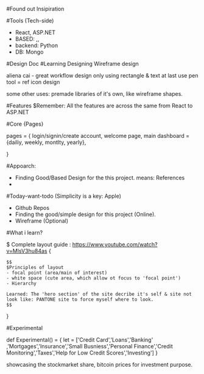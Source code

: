 #Found out Insipiration

#Tools (Tech-side)

- React, ASP.NET
- BASED: <HTML>,<CSS>,<NODEJS>
- backend: Python
- DB: Mongo

#Design Doc
#Learning Designing Wireframe design

aliena cai - great workflow design only using rectangle & text at last use pen tool = ref icon design

some other uses: premade libraries of it's own, like wireframe shapes.

#Features
$Remember: All the features are across the same from React to ASP.NET

#Core {Pages}

pages = {
login/signin/create account,
welcome page,
main dashboard = {dailiy, weekly, montlty, yearly},

}

#Appoarch:

- Finding Good/Based Design for the this project.
  means: References
-

#Today-want-todo (Simplicity is a key: Apple)

- Github Repos
- Finding the good/simple design for this project (Online).
- Wireframe (Optional)

#What i learn?

$ Complete layout guide : https://www.youtube.com/watch?v=MlsV3hu84as {

    $$
    $Principles of layout
    - focal point (area/main of interest)
    - white space (cute area, which allow ot focus to 'focal point')
    - Hierarchy

    Learned: The 'hero section' of the site decribe it's self & site not look like: PANTONE site to force myself where to look.
    $$
}



#Experimental


def Experimental() = {
    let = ['Credit Card','Loans','Banking'
    ,'Mortgages','Insurance','Small Busniess','Personal Finance','Credit Monitoring','Taxes','Help for Low Credit Scores','Investing']
}


showcasing the stockmarket share, bitcoin prices for investment purpose.